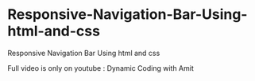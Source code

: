 # Responsive-Navigation-Bar-Using-html-and-css
Responsive Navigation Bar Using html and css

Full video is only on youtube : Dynamic Coding with Amit 
